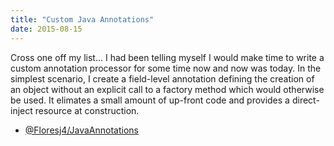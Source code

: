 ```yaml
---
title: "Custom Java Annotations"
date: 2015-08-15
---
```


Cross one off my list... I had been telling myself I would make time to write a custom annotation processor for some time now and now was today.  In the simplest scenario, I create a field-level annotation defining the creation of an object without an explicit call to a factory method which would otherwise be used.  It elimates a small amount of up-front code and provides a direct-inject resource at construction.

<ul class='blog-links'>
	<li>
		<span class='git-link'>
			<a href='https://github.com/Floresj4/JavaAnnotations' target="_blank" class='code'>@Floresj4/JavaAnnotations</a>
		</span>
	</li>
</ul>